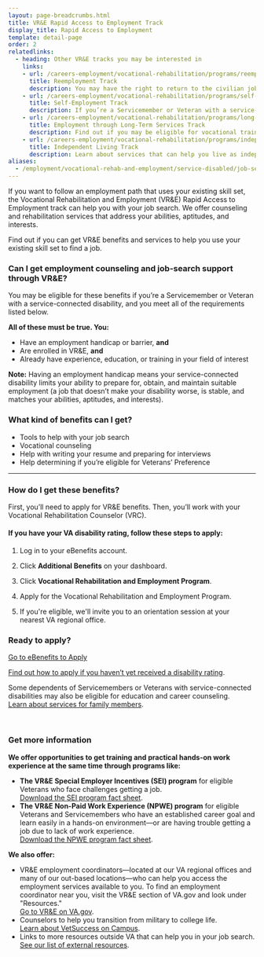 ```yaml
---
layout: page-breadcrumbs.html
title: VR&E Rapid Access to Employment Track
display_title: Rapid Access to Employment
template: detail-page
order: 2
relatedlinks:
  - heading: Other VR&E tracks you may be interested in
    links:
    - url: /careers-employment/vocational-rehabilitation/programs/reemployment/
      title: Reemployment Track
      description: You may have the right to return to the civilian job you held before activating. Find out how we can help with this process.
    - url: /careers-employment/vocational-rehabilitation/programs/self-employment/
      title: Self-Employment Track
      description: If you’re a Servicemember or Veteran with a service-connected disability, find out how we can help you start your own business.
    - url: /careers-employment/vocational-rehabilitation/programs/long-term-services/
      title: Employment through Long-Term Services Track
      description: Find out if you may be eligible for vocational training to help you develop new job skills.
    - url: /careers-employment/vocational-rehabilitation/programs/independent-living/
      title: Independent Living Track
      description: Learn about services that can help you live as independently as possible if you can't return to work right away.
aliases:
  - /employment/vocational-rehab-and-employment/service-disabled/job-search-and-counseling/
---
```


<div class="va-introtext">

If you want to follow an employment path that uses your existing skill set, the Vocational Rehabilitation and Employment (VR&amp;E) Rapid Access to Employment track can help you with your job search. We offer counseling and rehabilitation services that address your abilities, aptitudes, and interests.

Find out if you can get VR&amp;E benefits and services to help you use your existing skill set to find a job.

</div>

<div class="feature" markdown="1">

### Can I get employment counseling and job-search support through VR&amp;E?

You may be eligible for these benefits if you’re a Servicemember or Veteran with a service-connected disability, and you meet all of the requirements listed below.

**All of these must be true. You:**
- Have an employment handicap or barrier, **and**
- Are enrolled in VR&E, **and**
- Already have experience, education, or training in your field of interest

**Note:** Having an employment handicap means your service-connected disability limits your ability to  prepare for, obtain, and maintain suitable employment (a job that doesn’t make your disability worse, is stable, and matches your abilities, aptitudes, and interests).

</div>

### What kind of benefits can I get?

- Tools to help with your job search
- Vocational counseling
- Help with writing your resume and preparing for interviews
- Help determining if you’re eligible for Veterans’ Preference

<hr>

### How do I get these benefits?

First, you’ll need to apply for VR&E benefits. Then, you’ll work with your Vocational Rehabilitation Counselor (VRC).

#### If you have your VA disability rating, follow these steps to apply:

<ol class="process">

<li class="process-step list-one">

Log in to your eBenefits account.

</li>

<li class="process-step list-two">

Click **Additional Benefits** on your dashboard.

</li>

<li class="process-step list-three">

Click **Vocational Rehabilitation and Employment Program**.

</li>

<li class="process-step list-four">

Apply for the Vocational Rehabilitation and Employment Program.

</li>

<li class="process-step list-five">

If you're eligible, we'll invite you to an orientation session at your nearest VA regional office.

</li>
</ol>

### Ready to apply?

<a class="usa-button-primary va-button-primary" href="https://www.ebenefits.va.gov/ebenefits/about/feature?feature=vocational-rehabilitation-and-employment">Go to eBenefits to Apply</a>

[Find out how to apply if you haven’t yet received a disability rating](/careers-employment/vocational-rehabilitation/how-to-apply/#servicemember-not-received-rating).

Some dependents of Servicemembers or Veterans with service-connected disabilities may also be eligible for education and career counseling. <br>
[Learn about services for family members](/careers-employment/dependent-benefits/).

<br>

### Get more information

**We offer opportunities to get training and practical hands-on work experience at the same time through programs like:**
- **The VR&E Special Employer Incentives (SEI) program** for eligible Veterans who face challenges getting a job. <br>
  [Download the SEI program fact sheet](https://benefits.va.gov/BENEFITS/factsheets/vocrehab/SpecialEmployerIncentive.pdf).
- **The VR&E Non-Paid Work Experience (NPWE) program** for eligible Veterans and Servicemembers who have an established career goal and learn easily in a hands-on environment—or are having trouble getting a job due to lack of work experience. <br>
  [Download the NPWE program fact sheet](https://benefits.va.gov/BENEFITS/factsheets/vocrehab/Non-paidWorkExperience.pdf).

**We also offer:**
- VR&E employment coordinators—located at our VA regional offices and many of our out-based locations—who can help you access the employment services available to you. To find an employment coordinator near you, visit the VR&E section of VA.gov and look under "Resources." <br>
[Go to VR&E on VA.gov](https://www.benefits.va.gov/vocrehab/).
- Counselors to help you transition from military to college life. <br>
[Learn about VetSuccess on Campus](/careers-employment/vetsuccess-on-campus/).
- Links to more resources outside VA that can help you in your job search. <br>
[See our list of external resources](/careers-employment/veteran-resources/).
